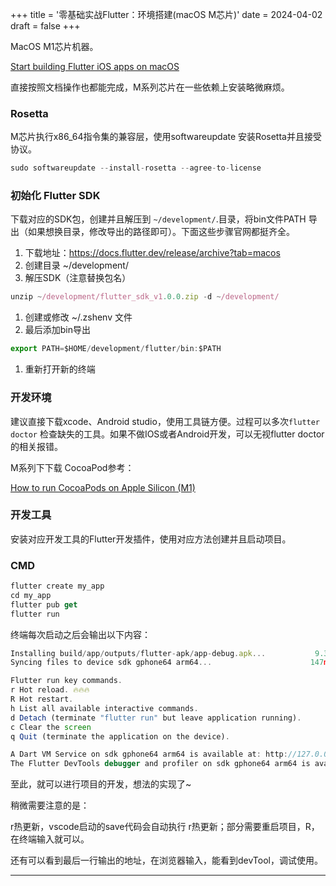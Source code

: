 +++
title = '零基础实战Flutter：环境搭建(macOS M芯片)'
date = 2024-04-02
draft = false
+++

MacOS M1芯片机器。

[Start building Flutter iOS apps on macOS](https://docs.flutter.dev/get-started/install/macos/mobile-ios?tab=download)

直接按照文档操作也都能完成，M系列芯片在一些依赖上安装略微麻烦。

### Rosetta

M芯片执行x86_64指令集的兼容层，使用softwareupdate 安装Rosetta并且接受协议。

```jsx
sudo softwareupdate --install-rosetta --agree-to-license
```

### **初始化 Flutter SDK**

下载对应的SDK包，创建并且解压到 `~/development/`.目录，将bin文件PATH 导出（如果想换目录，修改导出的路径即可）。下面这些步骤官网都挺齐全。

1. 下载地址：https://docs.flutter.dev/release/archive?tab=macos 
2. 创建目录 ~/development/ 
3. 解压SDK（注意替换包名）

```jsx
unzip ~/development/flutter_sdk_v1.0.0.zip -d ~/development/
```

1. 创建或修改 ~/.zshenv 文件
2. 最后添加bin导出

```jsx
export PATH=$HOME/development/flutter/bin:$PATH
```

1. 重新打开新的终端

### 开发环境

建议直接下载xcode、Android studio，使用工具链方便。过程可以多次`flutter doctor` 检查缺失的工具。如果不做IOS或者Android开发，可以无视flutter doctor的相关报错。

M系列下下载 CocoaPod参考：

[How to run CocoaPods on Apple Silicon (M1)](https://stackoverflow.com/questions/64901180/how-to-run-cocoapods-on-apple-silicon-m1)

### 开发工具

安装对应开发工具的Flutter开发插件，使用对应方法创建并且启动项目。

### CMD

```jsx
flutter create my_app
cd my_app
flutter pub get
flutter run
```

终端每次启动之后会输出以下内容：

```jsx
Installing build/app/outputs/flutter-apk/app-debug.apk...           9.3s
Syncing files to device sdk gphone64 arm64...                      147ms

Flutter run key commands.
r Hot reload. 🔥🔥🔥
R Hot restart.
h List all available interactive commands.
d Detach (terminate "flutter run" but leave application running).
c Clear the screen
q Quit (terminate the application on the device).

A Dart VM Service on sdk gphone64 arm64 is available at: http://127.0.0.1:56456/1Aldd0I28OM=/
The Flutter DevTools debugger and profiler on sdk gphone64 arm64 is available at: http://127.0.0.1:9100?uri=http://127.0.0.1:56456/1Aldd0I28OM=/
```
至此，就可以进行项目的开发，想法的实现了~

稍微需要注意的是：

r热更新，vscode启动的save代码会自动执行 r热更新；部分需要重启项目，R，在终端输入就可以。

还有可以看到最后一行输出的地址，在浏览器输入，能看到devTool，调试使用。

----
<!-- [下一篇：项目开发的一些过程](https://juejin.cn/post/7355389990531416116) -->